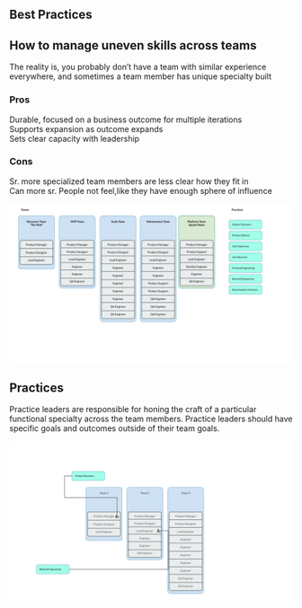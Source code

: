 ## Best Practices

## How to manage uneven skills across teams

The reality is, you probably don’t have a team with similar experience everywhere, and sometimes a team member has unique specialty built 

### Pros  
Durable, focused on a business outcome for multiple iterations  
Supports expansion as outcome expands  
Sets clear capacity with leadership

### Cons  
Sr. more specialized team members are less clear how they fit in  
Can more sr. People not feel,like they have enough sphere of influence

![](squads.svg)


## Practices
Practice leaders are responsible for honing the craft of a particular functional specialty across the team members. Practice leaders should have specific goals and outcomes outside of their team goals.

![](squad-practices.svg)